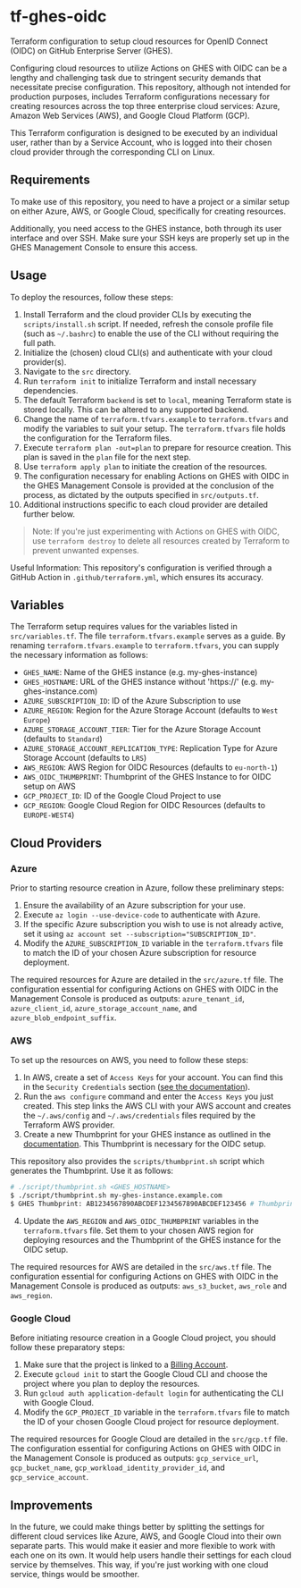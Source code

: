 # tf-ghes-oidc
Terraform configuration to setup cloud resources for OpenID Connect (OIDC) on GitHub Enterprise Server (GHES).

Configuring cloud resources to utilize Actions on GHES with OIDC can be a lengthy and challenging task due to stringent security demands that necessitate precise configuration. This repository, although not intended for production purposes, includes Terraform configurations necessary for creating resources across the top three enterprise cloud services: Azure, Amazon Web Services (AWS), and Google Cloud Platform (GCP).

This Terraform configuration is designed to be executed by an individual user, rather than by a Service Account, who is logged into their chosen cloud provider through the corresponding CLI on Linux.

## Requirements

To make use of this repository, you need to have a project or a similar setup on either Azure, AWS, or Google Cloud, specifically for creating resources.

Additionally, you need access to the GHES instance, both through its user interface and over SSH. Make sure your SSH keys are properly set up in the GHES Management Console to ensure this access.

## Usage

To deploy the resources, follow these steps:

1. Install Terraform and the cloud provider CLIs by executing the `scripts/install.sh` script. If needed, refresh the console profile file (such as `~/.bashrc`) to enable the use of the CLI without requiring the full path.
1. Initialize the (chosen) cloud CLI(s) and authenticate with your cloud provider(s).
1. Navigate to the `src` directory.
1. Run `terraform init` to initialize Terraform and install necessary dependencies.
1. The default Terraform `backend` is set to `local`, meaning Terraform state is stored locally. This can be altered to any supported backend.
1. Change the name of `terraform.tfvars.example` to `terraform.tfvars` and modify the variables to suit your setup. The `terraform.tfvars` file holds the configuration for the Terraform files.
1. Execute `terraform plan -out=plan` to prepare for resource creation. This plan is saved in the `plan` file for the next step.
1. Use `terraform apply plan` to initiate the creation of the resources.
1. The configuration necessary for enabling Actions on GHES with OIDC in the GHES Management Console is provided at the conclusion of the process, as dictated by the outputs specified in `src/outputs.tf`.
1. Additional instructions specific to each cloud provider are detailed further below.

> Note: If you're just experimenting with Actions on GHES with OIDC, use `terraform destroy` to delete all resources created by Terraform to prevent unwanted expenses.

Useful Information: This repository's configuration is verified through a GitHub Action in `.github/terraform.yml`, which ensures its accuracy.

## Variables

The Terraform setup requires values for the variables listed in `src/variables.tf`. The file `terraform.tfvars.example` serves as a guide. By renaming `terraform.tfvars.example` to `terraform.tfvars`, you can supply the necessary information as follows:

- `GHES_NAME`: Name of the GHES instance (e.g. my-ghes-instance)
- `GHES_HOSTNAME`: URL of the GHES instance without 'https://' (e.g. my-ghes-instance.com)
- `AZURE_SUBSCRIPTION_ID`: ID of the Azure Subscription to use
- `AZURE_REGION`: Region for the Azure Storage Account (defaults to `West Europe`)
- `AZURE_STORAGE_ACCOUNT_TIER`: Tier for the Azure Storage Account (defaults to `Standard`)
- `AZURE_STORAGE_ACCOUNT_REPLICATION_TYPE`: Replication Type for Azure Storage Account (defaults to `LRS`)
- `AWS_REGION`: AWS Region for OIDC Resources (defaults to `eu-north-1`)
- `AWS_OIDC_THUMBPRINT`: Thumbprint of the GHES Instance to for OIDC setup on AWS
- `GCP_PROJECT_ID`: ID of the Google Cloud Project to use
- `GCP_REGION`: Google Cloud Region for OIDC Resources (defaults to `EUROPE-WEST4`)

## Cloud Providers

### Azure

Prior to starting resource creation in Azure, follow these preliminary steps:

1. Ensure the availability of an Azure subscription for your use.
2. Execute `az login --use-device-code` to authenticate with Azure.
3. If the specific Azure subscription you wish to use is not already active, set it using `az account set --subscription="SUBSCRIPTION_ID"`.
4. Modify the `AZURE_SUBSCRIPTION_ID` variable in the `terraform.tfvars` file to match the ID of your chosen Azure subscription for resource deployment.

The required resources for Azure are detailed in the `src/azure.tf` file. The configuration essential for configuring Actions on GHES with OIDC in the Management Console is produced as outputs: `azure_tenant_id`, `azure_client_id`, `azure_storage_account_name`, and `azure_blob_endpoint_suffix`.

### AWS

To set up the resources on AWS, you need to follow these steps:

1. In AWS, create a set of `Access Keys` for your account. You can find this in the `Security Credentials` section ([see the documentation](https://docs.aws.amazon.com/IAM/latest/UserGuide/id_credentials_access-keys.html)).
2. Run the `aws configure` command and enter the `Access Keys` you just created. This step links the AWS CLI with your AWS account and creates the `~/.aws/config` and `~/.aws/credentials` files required by the Terraform AWS provider.
3. Create a new Thumbprint for your GHES instance as outlined in the [documentation](https://docs.github.com/en/enterprise-server@3.10/admin/github-actions/enabling-github-actions-for-github-enterprise-server/enabling-github-actions-with-amazon-s3-storage#1-create-an-amazon-oidc-provider). This Thumbprint is necessary for the OIDC setup.

This repository also provides the `scripts/thumbprint.sh` script which generates the Thumbprint. Use it as follows:

```bash
# ./script/thumbprint.sh <GHES_HOSTNAME>
$ ./script/thumbprint.sh my-ghes-instance.example.com
$ GHES Thumbprint: AB1234567890ABCDEF1234567890ABCDEF123456 # Thumbprint
```

4. Update the `AWS_REGION` and `AWS_OIDC_THUMBPRINT` variables in the `terraform.tfvars` file. Set them to your chosen AWS region for deploying resources and the Thumbprint of the GHES instance for the OIDC setup.

The required resources for AWS are detailed in the `src/aws.tf` file. The configuration essential for configuring Actions on GHES with OIDC in the Management Console is produced as outputs: `aws_s3_bucket`, `aws_role` and `aws_region`.


### Google Cloud

Before initiating resource creation in a Google Cloud project, you should follow these preparatory steps:

1. Make sure that the project is linked to a [Billing Account](https://cloud.google.com/billing/docs/how-to/manage-billing-account).
2. Execute `gcloud init` to start the Google Cloud CLI and choose the project where you plan to deploy the resources.
3. Run `gcloud auth application-default login` for authenticating the CLI with Google Cloud.
4. Modify the `GCP_PROJECT_ID` variable in the `terraform.tfvars` file to match the ID of your chosen Google Cloud project for resource deployment.

The required resources for Google Cloud are detailed in the `src/gcp.tf` file. The configuration essential for configuring Actions on GHES with OIDC in the Management Console is produced as outputs: `gcp_service_url`, `gcp_bucket_name`, `gcp_workload_identity_provider_id`, and `gcp_service_account`.

## Improvements

In the future, we could make things better by splitting the settings for different cloud services like Azure, AWS, and Google Cloud into their own separate parts. This would make it easier and more flexible to work with each one on its own. It would help users handle their settings for each cloud service by themselves. This way, if you're just working with one cloud service, things would be smoother.
